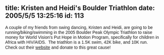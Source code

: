 title: Kristen and Heidi's Boulder Triathlon
date: 2005/5/5 13:25:16
id: 113
---
<font face="Arial">A couple of my friends from swing dancing, Kristen and Heidi, are going to be running/biking/swimming in the 2005 Boulder Peak Olympic Triathlon to raise money for World Vision's Put Hope in Motion Program, specifically for children in Africa with HIV/AIDS.  The triathlon is a <font face="Times New Roman"><font face="Arial">1.5K swim, 42K bike, and 10K run.</font> </font> Check out their [website](http://www.justgiving.com/pfp/bouldertriathlon) and donate to this great cause!</font>